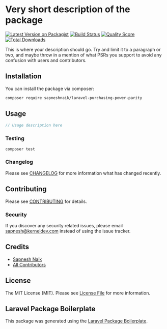 # Very short description of the package

[![Latest Version on Packagist](https://img.shields.io/packagist/v/sapneshnaik/laravel-purchasing-power-parity.svg?style=flat-square)](https://packagist.org/packages/sapneshnaik/laravel-purchasing-power-parity)
[![Build Status](https://img.shields.io/travis/sapneshnaik/laravel-purchasing-power-parity/master.svg?style=flat-square)](https://travis-ci.org/sapneshnaik/laravel-purchasing-power-parity)
[![Quality Score](https://img.shields.io/scrutinizer/g/sapneshnaik/laravel-purchasing-power-parity.svg?style=flat-square)](https://scrutinizer-ci.com/g/sapneshnaik/laravel-purchasing-power-parity)
[![Total Downloads](https://img.shields.io/packagist/dt/sapneshnaik/laravel-purchasing-power-parity.svg?style=flat-square)](https://packagist.org/packages/sapneshnaik/laravel-purchasing-power-parity)

This is where your description should go. Try and limit it to a paragraph or two, and maybe throw in a mention of what PSRs you support to avoid any confusion with users and contributors.

## Installation

You can install the package via composer:

```bash
composer require sapneshnaik/laravel-purchasing-power-parity
```

## Usage

``` php
// Usage description here
```

### Testing

``` bash
composer test
```

### Changelog

Please see [CHANGELOG](CHANGELOG.md) for more information what has changed recently.

## Contributing

Please see [CONTRIBUTING](CONTRIBUTING.md) for details.

### Security

If you discover any security related issues, please email sapnesh@kerneldev.com instead of using the issue tracker.

## Credits

- [Sapnesh Naik](https://github.com/sapneshnaik)
- [All Contributors](../../contributors)

## License

The MIT License (MIT). Please see [License File](LICENSE.md) for more information.

## Laravel Package Boilerplate

This package was generated using the [Laravel Package Boilerplate](https://laravelpackageboilerplate.com).